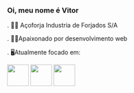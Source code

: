 ### Oi, meu nome é Vitor



. 👨‍💼 Açoforja Industria de Forjados S/A

. 👨‍💻Apaixonado por desenvolvimento web

. 🖥️Atualmente focado em: 

<img width=50 heigth = 50 src="https://cdn.jsdelivr.net/gh/devicons/devicon/icons/javascript/javascript-original.svg" /> <img width = 50 height = 50 src="https://cdn.jsdelivr.net/gh/devicons/devicon/icons/php/php-original.svg" /> 
<img src="https://cdn.jsdelivr.net/gh/devicons/devicon/icons/mysql/mysql-original.svg" width = 50 heigth  =  50 />
          


          
          
